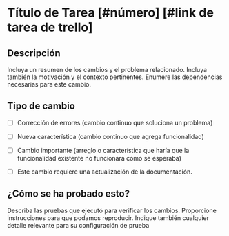 # Título de Tarea [#número] [#link de tarea de trello]

## Descripción

Incluya un resumen de los cambios y el problema relacionado. Incluya también la motivación y el contexto pertinentes. Enumere las dependencias necesarias para este cambio.

## Tipo de cambio

- [ ] Corrección de errores (cambio continuo que soluciona un problema)
- [ ] Nueva característica (cambio continuo que agrega funcionalidad)
- [ ] Cambio importante (arreglo o característica que haría que la funcionalidad existente no funcionara como se esperaba)
- [ ] Este cambio requiere una actualización de la documentación.


## ¿Cómo se ha probado esto?

Describa las pruebas que ejecutó para verificar los cambios. Proporcione instrucciones para que podamos reproducir. Indique también cualquier detalle relevante para su configuración de prueba
